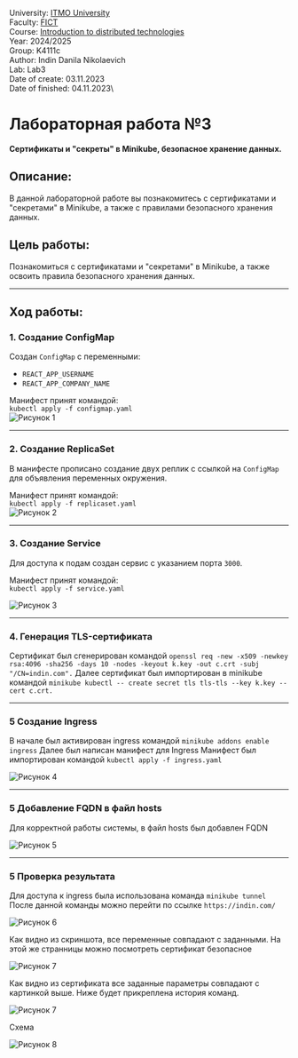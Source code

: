 University: [ITMO University](https://itmo.ru/ru/)\
Faculty: [FICT](https://fict.itmo.ru)\
Course: [Introduction to distributed technologies](https://github.com/itmo-ict-faculty/introduction-to-distributed-technologies)\
Year: 2024/2025\
Group: K4111с\
Author: Indin Danila Nikolaevich\
Lab: Lab3\
Date of create: 03.11.2023\
Date of finished: 04.11.2023\

# Лабораторная работа №3  
**Сертификаты и "секреты" в Minikube, безопасное хранение данных.**

## Описание:
В данной лабораторной работе вы познакомитесь с сертификатами и "секретами" в Minikube, а также с правилами безопасного хранения данных.

## Цель работы:
Познакомиться с сертификатами и "секретами" в Minikube, а также освоить правила безопасного хранения данных.

---

## Ход работы:

### 1. Создание ConfigMap  
Создан `ConfigMap` с переменными:  
- `REACT_APP_USERNAME`  
- `REACT_APP_COMPANY_NAME`

Манифест принят командой:  
`kubectl apply -f configmap.yaml`  
![Рисунок 1](./Images/Configmap.png)  

---

### 2. Создание ReplicaSet  
В манифесте прописано создание двух реплик с ссылкой на `ConfigMap` для объявления переменных окружения.  

Манифест принят командой:  
`kubectl apply -f replicaset.yaml`  
![Рисунок 2](./Images/Replicaset.png)  

---

### 3. Создание Service  
Для доступа к подам создан сервис с указанием порта `3000`.  

Манифест принят командой:  
`kubectl apply -f service.yaml` 

![Рисунок 3](./Images/Service.png)  

---

### 4. Генерация TLS-сертификата  
Сертификат был сгенерирован командой
`openssl req -new -x509 -newkey rsa:4096 -sha256 -days 10 -nodes -keyout k.key -out c.crt -subj "/CN=indin.com".`
Далее сертификат был импортирован в minikube командой
`minikube kubectl -- create secret tls tls-tls --key k.key --cert c.crt.`

---

### 5 Создание Ingress
В начале был активирован ingress командой
`minikube addons enable ingress`
Далее был написан манифест для Ingress
Манифест был импортирован командой
`kubectl apply -f ingress.yaml`

![Рисунок 4](./Images/Ingress.png)

---

### 5 Добавление FQDN в файл hosts
Для корректной работы системы, в файл hosts был добавлен FQDN 

![Рисунок 5](./Images/FQDN.png)

---

### 5 Проверка результата
Для доступа к ingress была использована команда
`minikube tunnel`
После данной команды можно перейти по ссылке
`https://indin.com/`

![Рисунок 6](./Images/Brow.png)

Как видно из скриншота, все переменные совпадают с заданными.
На этой же странницы можно посмотреть сертификат безопасное 

![Рисунок 7](./Images/Cert.png)

Как видно из сертификата все заданные параметры совпадают с картинкой выше.
Ниже будет прикреплена история команд.

![Рисунок 7](./Images/History.png)

Схема

![Рисунок 8](./Images/Scheme.png)
